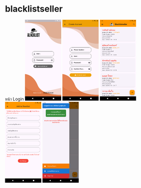 # blacklistseller

หน้า Login
<img src="image/1.png" alt="Alt text" width="120">
<img src="image/2.png" alt="Alt text" width="120">
<img src="image/3.png" alt="Alt text" width="120">
<img src="image/4.png" alt="Alt text" width="120">
<img src="image/5.png" alt="Alt text" width="120">


